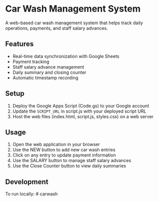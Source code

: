 # Car Wash Management System

A web-based car wash management system that helps track daily operations, payments, and staff salary advances.

## Features

- Real-time data synchronization with Google Sheets
- Payment tracking
- Staff salary advance management
- Daily summary and closing counter
- Automatic timestamp recording

## Setup

1. Deploy the Google Apps Script (Code.gs) to your Google account
2. Update the `SCRIPT_URL` in script.js with your deployed script URL
3. Host the web files (index.html, script.js, styles.css) on a web server

## Usage

1. Open the web application in your browser
2. Use the NEW button to add new car wash entries
3. Click on any entry to update payment information
4. Use the SALARY button to manage staff salary advances
5. Use the Close Counter button to view daily summaries

## Development

To run locally: # carwash

